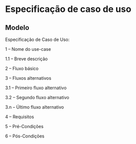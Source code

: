 # Especificação de caso de uso

## Modelo

<nome do projeto>

Especificação de Caso de Uso: <nome do caso de uso>

1 – Nome do use-case

1.1 – Breve descrição

2 – Fluxo básico

3 – Fluxos alternativos

3.1 – Primeiro fluxo alternativo

3.2 – Segundo fluxo alternativo

3.n – Último fluxo alternativo

4 – Requisitos

5 – Pré-Condições

6 – Pós-Condições
